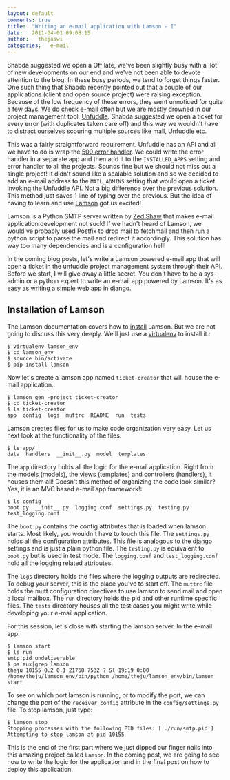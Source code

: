 ```yaml
---
layout: default
comments: true
title:  "Writing an e-mail application with Lamson - I"
date:   2011-04-01 09:08:15
author:   thejaswi
categories:   e-mail
---
```

Shabda suggested we open a Off late, we\'ve been slightly busy with a \'lot\' of new developments
on our end and we\'ve not been able to devote attention to the blog. In
these busy periods, we tend to forget things faster. One such thing that
Shabda recently pointed out that a couple of our applications (client
and open source project) were raising exception. Because of the low
frequency of these errors, they went unnoticed for quite a few days. We
do check e-mail often but we are mostly drowned in our project
management tool, [Unfuddle](http://www.unfuddle.com/). Shabda suggested
we open a ticket for every error (with duplicates taken care off) and
this way we wouldn\'t have to distract ourselves scouring multiple
sources like mail, Unfuddle etc.

This was a fairly straightforward requirement. Unfuddle has an API and
all we have to do is wrap the [500 error
handler](http://docs.djangoproject.com/en/dev/topics/http/views/#the-500-server-error-view).
We could write the error handler in a separate app and then add it to
the `INSTALLED_APPS` setting and error handler to all the projects.
Sounds fine but we should not miss out a single project! It didn\'t
sound like a scalable solution and so we decided to add an e-mail
address to the `MAIL_ADMINS` setting that would open a ticket invoking
the Unfuddle API. Not a big difference over the previous solution. This
method just saves 1 line of typing over the previous. But the idea of
having to learn and use [Lamson](http://lamsonproject.org/) got us
excited!

Lamson is a Python SMTP server written by [Zed
Shaw](http://zedshaw.com/) that makes e-mail application development not
suck! If we hadn\'t heard of Lamson, we would\'ve probably used Postfix
to drop mail to fetchmail and then run a python script to parse the mail
and redirect it accordingly. This solution has way too many dependencies
and is a configuration hell!

In the coming blog posts, let\'s write a Lamson powered e-mail app that
will open a ticket in the unfuddle project management system through
their API. Before we start, I will give away a little secret. You don\'t
have to be a sys-admin or a python expert to write an e-mail app powered
by Lamson. It\'s as easy as writing a simple web app in django.

Installation of Lamson
----------------------

The Lamson documentation covers how to
[install](http://lamsonproject.org/docs/getting_started.html) Lamson.
But we are not going to discuss this very deeply. We\'ll just use a
[virtualenv](http://pypi.python.org/pypi/virtualenv) to install it.:

    $ virtualenv lamson_env
    $ cd lamson_env
    $ source bin/activate
    $ pip install lamson

Now let\'s create a lamson app named `ticket-creator` that will house
the e-mail application.:

    $ lamson gen -project ticket-creator
    $ cd ticket-creator
    $ ls ticket-creator
    app  config  logs  muttrc  README  run  tests

Lamson creates files for us to make code organization very easy. Let us
next look at the functionality of the files:

    $ ls app/
    data  handlers  __init__.py  model  templates

The `app` directory holds all the logic for the e-mail application.
Right from the models (models), the views (templates) and controllers
(handlers), it houses them all! Doesn\'t this method of organizing the
code look similar? Yes, it is an MVC based e-mail app framework!:

    $ ls config
    boot.py  __init__.py  logging.conf  settings.py  testing.py  test_logging.conf

The `boot.py` contains the config attributes that is loaded when lamson
starts. Most likely, you wouldn\'t have to touch this file. The
`settings.py` holds all the configuration attributes. This file is
analogous to the django settings and is just a plain python file. The
`testing.py` is equivalent to `boot.py` but is used in test mode. The
`logging.conf` and `test_logging.conf` hold all the logging related
attributes.

The `logs` directory holds the files where the logging outputs are
redirected. To debug your server, this is the place you\'ve to start
off. The `muttrc` file holds the mutt configuration directives to use
lamson to send mail and open a local mailbox. The `run` directory holds
the pid and other runtime specific files. The `tests` directory houses
all the test cases you might write while developing your e-mail
application.

For this session, let\'s close with starting the lamson server. In the
e-mail app:

    $ lamson start
    $ ls run
    smtp.pid undeliverable
    $ ps aux|grep lamson
    theju 10155 0.2 0.1 21768 7532 ? Sl 19:19 0:00 /home/theju/lamson_env/bin/python /home/theju/lamson_env/bin/lamson start

To see on which port lamson is running, or to modify the port, we can
change the port of the `receiver_config` attribute in the
`config/settings.py` file. To stop lamson, just type:

    $ lamson stop
    Stopping processes with the following PID files: ['./run/smtp.pid']
    Attempting to stop lamson at pid 10155

This is the end of the first part where we just dipped our finger nails
into this amazing project called `Lamson`. In the coming post, we are
going to see how to write the logic for the application and in the final
post on how to deploy this application.
